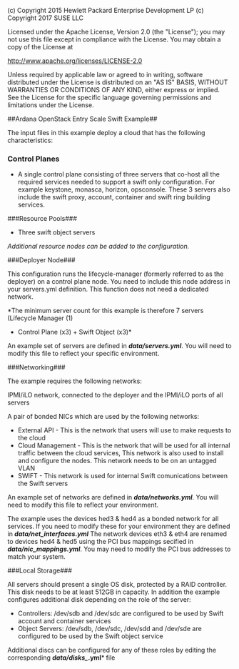 
(c) Copyright 2015 Hewlett Packard Enterprise Development LP
(c) Copyright 2017 SUSE LLC

Licensed under the Apache License, Version 2.0 (the "License"); you may
not use this file except in compliance with the License. You may obtain
a copy of the License at

http://www.apache.org/licenses/LICENSE-2.0

Unless required by applicable law or agreed to in writing, software
distributed under the License is distributed on an "AS IS" BASIS, WITHOUT
WARRANTIES OR CONDITIONS OF ANY KIND, either express or implied. See the
License for the specific language governing permissions and limitations
under the License.


##Ardana OpenStack Entry Scale Swift Example##

The input files in this example deploy a cloud that has the following characteristics:


### Control Planes ###

- A single control plane consisting of three servers that co-host all the required services
  needed to support a swift only configuration. For example keystone, monasca, horizon,
  opsconsole. These 3 servers also include the swift proxy, account, container and
  swift ring building services.

###Resource Pools###

- Three swift object servers


*Additional resource nodes can be added to the configuration.*


###Deployer Node###


This configuration runs the lifecycle-manager (formerly referred to as the deployer) on a
control plane node. You need to include this node address in your servers.yml definition.
This function does not need a dedicated network.

*The minimum server count for this example is therefore 7 servers (Lifecycle Manager (1)
+ Control Plane (x3) + Swift Object (x3)*

An example set of servers are defined in ***data/servers.yml***. You will need to modify
this file to reflect your specific environment.


###Networking###

The example requires the following networks:

IPMI/iLO network, connected to the deployer and the IPMI/iLO ports of all servers

A pair of bonded NICs which are used by the following networks:

- External API - This is the network that users will use to make requests to the cloud
- Cloud Management - This is the network that will be used for all internal traffic
  between the cloud services, This network is also used to install and configure the nodes.
  This network needs to be on an untagged VLAN
- SWIFT - This network is used for internal Swift comunications between the Swift servers

An example set of networks are defined in ***data/networks.yml***. You will need to
modify this file to reflect your environment.

The example uses the devices hed3 & hed4 as a bonded network for all services.
If you need to modify these for your environment they are defined in
***data/net_interfaces.yml*** The network devices eth3 & eth4 are renamed to devices
hed4 & hed5 using the PCI bus mappings secified in  ***data/nic_mappings.yml***.
You may need to modify the PCI bus addresses to match your system.

###Local Storage###

All servers should present a single OS disk, protected by a RAID controller. This
disk needs to be at least 512GB in capacity. In addition the example configures
additional disk depending on the role of the server:

- Controllers:  /dev/sdb and /dev/sdc are configured to be used by Swift account
  and container services
- Object Servers:  /dev/sdb, /dev/sdc, /dev/sdd and /dev/sde are configured to be
  used by the Swift object service

Additional discs can be configured for any of these roles by editing the corresponding
***data/disks_*.yml*** file

